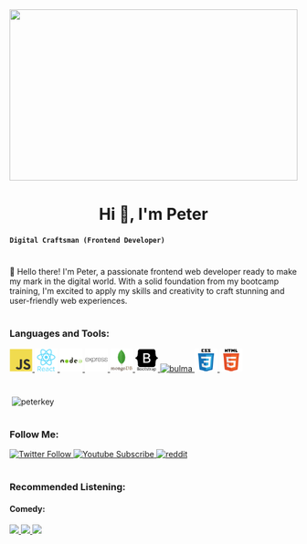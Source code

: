 <img src="https://media4.giphy.com/media/dw36yjtOAtuSZyxEJG/giphy.gif" width="100%" height="300">

<h1 align="center">Hi 👋, I'm Peter</h1>

**`Digital Craftsman (Frontend Developer)`**

#
<p>👋 Hello there! I'm Peter, a passionate frontend web developer ready to make my mark in the digital world. With a solid foundation from my bootcamp training, I'm excited to apply my skills and creativity to craft stunning and user-friendly web experiences.</p>

#

<h3 align="left">Languages and Tools:</h3>
<p align="left"> 
  <a href="https://developer.mozilla.org/en-US/docs/Web/JavaScript" target="_blank" rel="noreferrer"> <img src="https://raw.githubusercontent.com/devicons/devicon/master/icons/javascript/javascript-original.svg" alt="javascript" width="40" height="40"/> </a>
  <a href="https://reactjs.org/" target="_blank" rel="noreferrer"> <img src="https://raw.githubusercontent.com/devicons/devicon/master/icons/react/react-original-wordmark.svg" alt="react" width="40" height="40"/> </a> 
  <a href="https://nodejs.org" target="_blank" rel="noreferrer"> <img src="https://raw.githubusercontent.com/devicons/devicon/master/icons/nodejs/nodejs-original-wordmark.svg" alt="nodejs" width="40" height="40"/> </a> 
  <a href="https://expressjs.com" target="_blank" rel="noreferrer"> <img src="https://raw.githubusercontent.com/devicons/devicon/master/icons/express/express-original-wordmark.svg" alt="express" width="40" height="40"/> </a> 
  <a href="https://www.mongodb.com/" target="_blank" rel="noreferrer"> <img src="https://raw.githubusercontent.com/devicons/devicon/master/icons/mongodb/mongodb-original-wordmark.svg" alt="mongodb" width="40" height="40"/> </a> 
  <a href="https://getbootstrap.com" target="_blank" rel="noreferrer"> <img src="https://raw.githubusercontent.com/devicons/devicon/master/icons/bootstrap/bootstrap-plain-wordmark.svg" alt="bootstrap" width="40" height="40"/> </a> 
  <a href="https://bulma.io/" target="_blank" rel="noreferrer"> <img src="https://raw.githubusercontent.com/gilbarbara/logos/804dc257b59e144eaca5bc6ffd16949752c6f789/logos/bulma.svg" alt="bulma" width="40" height="40"/> </a> 
  <a href="https://www.w3schools.com/css/" target="_blank" rel="noreferrer"> <img src="https://raw.githubusercontent.com/devicons/devicon/master/icons/css3/css3-original-wordmark.svg" alt="css3" width="40" height="40"/> </a> 
  <a href="https://www.w3.org/html/" target="_blank" rel="noreferrer"> <img src="https://raw.githubusercontent.com/devicons/devicon/master/icons/html5/html5-original-wordmark.svg" alt="html5" width="40" height="40"/> </a>   
</p>

#

<p>&nbsp;<img align="center" src="https://github-readme-stats.vercel.app/api?username=peterkey&theme=github_dark&show_icons=true&locale=en" alt="peterkey" /></p>

#

<h3>Follow Me:</h3>
<p align="left">
  <a href="https://twitter.com/MrPK3y">
    <img alt="Twitter Follow" title="Follow me on twitter" src="https://img.shields.io/twitter/follow/mrpk3y?label=Follow%20Peter&style=for-the-badge&logo=twitter&color=%231DA1F2">
  </a>
  <a href="https://www.youtube.com/channel/UC3qThZxR4BEwZkIscVh6Exg?sub_confirmation=1">
    <img alt="Youtube Subscribe" title="Subscribe to my Youtube Channel" src="https://img.shields.io/youtube/channel/subscribers/UC3qThZxR4BEwZkIscVh6Exg?style=for-the-badge&logo=youtube&label=Subscribe%20To%20Peter&color=%23FF0000">
  </a>
  <a href="https://www.reddit.com/user/TheMightyReptar">
    <img alt="reddit" title="Follow me on reddit" src="https://img.shields.io/reddit/user-karma/combined/TheMIghtyReptar?style=for-the-badge&logo=reddit&label=Peter's%20Karma&color=%23FF4500">
  </a>
</p>

#

<h3>Recommended Listening:</h3>
<h4>Comedy:</h4>
<p>
  <a href="https://www.youtube.com/@HaveAWordPod">
    <img src="https://clientresponse.net/services/landing/assets/companies/haveaword/brand/logo" width="33%" height"33%">
  </a>
  <a href="https://www.youtube.com/@TheoVon">
    <img src="https://megaphone.imgix.net/podcasts/77b32ce4-b2db-11ed-9447-83efd7382a7a/image/image.jpg?ixlib=rails-4.3.1&max-w=3000&max-h=3000&fit=crop&auto=format,compress" width="33%" height"33%">
  </a>
  <a href="https://www.youtube.com/channel/UC4fZeoNxAXfbIpT3swsVh9w">
    <img src="https://yt3.googleusercontent.com/ytc/AGIKgqMd38OSJAGbFw43ab-cfFAIB9omtgIL0iEFKn8w=s900-c-k-c0x00ffffff-no-rj" width="33%" height"33%">
  </a>
</p>
